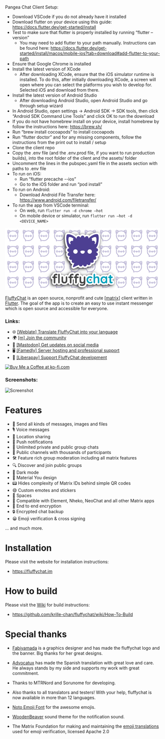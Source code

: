 Pangea Chat Client Setup:

* Download VSCode if you do not already have it installed
* Download flutter on your device using this guide: https://docs.flutter.dev/get-started/install
* Test to make sure that flutter is properly installed by running “flutter –version”
    * You may need to add flutter to your path manually. Instructions can be found here: https://docs.flutter.dev/get-started/install/macos/mobile-ios?tab=download#add-flutter-to-your-path
* Ensure that Google Chrome is installed
* Install the latest version of XCode
    * After downloading XCode, ensure that the iOS simulator runtime is installed. To do this, after initially downloading XCode, a screen will open where you can select the platforms you wish to develop for. Selected iOS and download from there.
* Install the latest version of Android Studio
    * After downloading Android Studio, open Android Studio and go through setup wizard
* In Android Studio, open settings -> Android SDK -> SDK tools, then click “Android SDK Command Line Tools” and click OK to run the download
* If you do not have homebrew install on your device, install homebrew by follow the instructions here: https://brew.sh/
* Run “brew install cocoapods” to install cocoapods
* Run “flutter doctor” and for any missing components, follow the instructions from the print out to install / setup
* Clone the client repo
* Copy the .env file (and the .env.prod file, if you want to run production builds), into the root folder of the client and the assets/ folder
* Uncomment the lines in the pubspec.yaml file in the assets section with paths to .env file
* To run on iOS:
    * Run “flutter precache --ios”
    * Go to the iOS folder and run “pod install”
* To run on Android:
    * Download Android File Transfer here: ​​https://www.android.com/filetransfer/
* To run the app from VSCode terminal:
    * On web, run `flutter run -d chrome –hot`
    * On mobile device or simulator, run `flutter run –hot -d <DEVICE_NAME>`

![Screenshot](https://github.com/krille-chan/fluffychat/blob/main/assets/banner_transparent.png?raw=true)

[FluffyChat](https://fluffychat.im) is an open source, nonprofit and cute [[matrix](https://matrix.org)] client written in [Flutter](https://flutter.dev). The goal of the app is to create an easy to use instant messenger which is open source and accessible for everyone.

### Links:

- 🌐 [[Weblate] Translate FluffyChat into your language](https://hosted.weblate.org/projects/fluffychat/)
- 🌍 [[m] Join the community](https://matrix.to/#/#fluffychat:matrix.org)
- 📰 [[Mastodon] Get updates on social media](https://mastodon.art/@krille)
- 🖥️ [[Famedly] Server hosting and professional support](https://famedly.com/kontakt)
- 💝 [[Liberapay] Support FluffyChat development](https://de.liberapay.com/KrilleChritzelius)

<a href='https://ko-fi.com/C1C86VN53' target='_blank'><img height='36' style='border:0px;height:36px;' src='https://storage.ko-fi.com/cdn/kofi5.png?v=3' border='0' alt='Buy Me a Coffee at ko-fi.com' /></a>

### Screenshots:

![Screenshot](https://github.com/krille-chan/fluffychat/blob/main/docs/screenshots/product.jpeg?raw=true)

# Features

- 📩 Send all kinds of messages, images and files
- 🎙️ Voice messages
- 📍 Location sharing
- 🔔 Push notifications
- 💬 Unlimited private and public group chats
- 📣 Public channels with thousands of participants
- 🛠️ Feature rich group moderation including all matrix features
- 🔍 Discover and join public groups
- 🌙 Dark mode
- 🎨 Material You design
- 📟 Hides complexity of Matrix IDs behind simple QR codes
- 😄 Custom emotes and stickers
- 🌌 Spaces
- 🔄 Compatible with Element, Nheko, NeoChat and all other Matrix apps
- 🔐 End to end encryption
- 🔒 Encrypted chat backup
- 😀 Emoji verification & cross signing

... and much more.


# Installation

Please visit the website for installation instructions:

- https://fluffychat.im

# How to build

Please visit the [Wiki](https://github.com/krille-chan/fluffychat/wiki) for build instructions:

- https://github.com/krille-chan/fluffychat/wiki/How-To-Build


# Special thanks

* <a href="https://github.com/fabiyamada">Fabiyamada</a> is a graphics designer and has made the fluffychat logo and the banner. Big thanks for her great designs.

* <a href="https://github.com/advocatux">Advocatux</a> has made the Spanish translation with great love and care. He always stands by my side and supports my work with great commitment.

* Thanks to MTRNord and Sorunome for developing.

* Also thanks to all translators and testers! With your help, fluffychat is now available in more than 12 languages.

* <a href="https://github.com/googlefonts/noto-emoji/">Noto Emoji Font</a> for the awesome emojis.

* <a href="https://github.com/madsrh/WoodenBeaver">WoodenBeaver</a> sound theme for the notification sound.

* The Matrix Foundation for making and maintaining the [emoji translations](https://github.com/matrix-org/matrix-spec/blob/main/data-definitions/sas-emoji.json) used for emoji verification, licensed Apache 2.0
